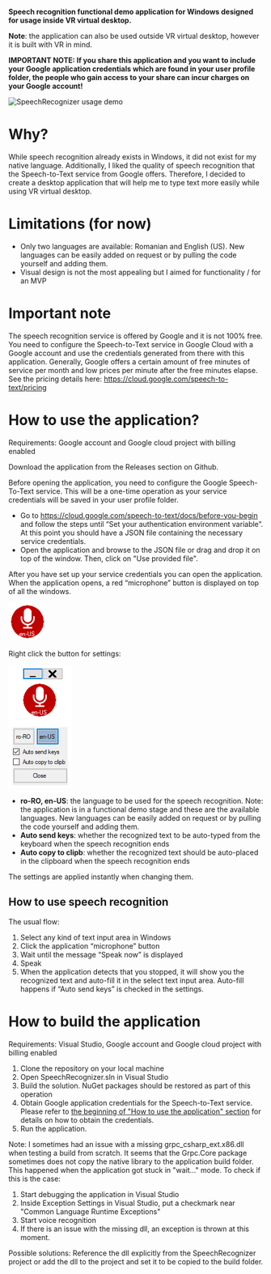 **Speech recognition functional demo application for Windows designed for usage inside VR virtual desktop.**

**Note**: the application can also be used outside VR virtual desktop, however it is built with VR in mind.

**IMPORTANT NOTE: If you share this application and you want to include your Google application credentials which are found in your user profile folder, the people who gain access to your share can incur charges on your Google account!**

![SpeechRecognizer usage demo](https://raw.githubusercontent.com/dan-mirescu/Static/main/SpeechRecognizer/SpeechRecognizer_usage_example.gif)

# Why?
While speech recognition already exists in Windows, it did not exist for my native language. Additionally, I liked the quality of speech recognition that the Speech-to-Text service from Google offers. Therefore, I decided to create a desktop application that will help me to type text more easily while using VR virtual desktop.

# Limitations (for now)
 - Only two languages are available: Romanian and English (US). New languages can be easily added on request or by pulling the code yourself and adding them.
- Visual design is not the most appealing but I aimed for functionality / for an MVP

# Important note
The speech recognition service is offered by Google and it is not 100% free. You need to configure the Speech-to-Text service in Google Cloud with a Google account and use the credentials generated from there with this application. Generally, Google offers a certain amount of free minutes of service per month and low prices per minute after the free minutes elapse. See the pricing details here: https://cloud.google.com/speech-to-text/pricing

# How to use the application?
Requirements: Google account and Google cloud project with billing enabled

Download the application from the Releases section on Github.

Before opening the application, you need to configure the Google Speech-To-Text service. This will be a one-time operation as your service credentials will be saved in your user profile folder.

- Go to https://cloud.google.com/speech-to-text/docs/before-you-begin and follow the steps until “Set your authentication environment variable”. At this point you should have a JSON file containing the necessary service credentials.
- Open the application and browse to the JSON file or drag and drop it on top of the window. Then, click on "Use provided file".

After you have set up your service credentials you can open the application.
When the application opens, a red “microphone” button is displayed on top of all the windows.

![SpeechRecognizer button](https://raw.githubusercontent.com/dan-mirescu/Static/main/SpeechRecognizer/SpeechRecognizer_button.png)

Right click the button for settings:

![SpeechRecognizer settings](https://raw.githubusercontent.com/dan-mirescu/Static/main/SpeechRecognizer/SpeechRecognizer_settings.png)

- **ro-RO, en-US**: the language to be used for the speech recognition. Note: the application is in a functional demo stage and these are the available languages. New languages can be easily added on request or by pulling the code yourself and adding them. 
- **Auto send keys**: whether the recognized text to be auto-typed from the keyboard when the speech recognition ends
- **Auto copy to clipb**: whether the recognized text should be auto-placed in the clipboard when the speech recognition ends

The settings are applied instantly when changing them.

## How to use speech recognition
The usual flow:

1.	Select any kind of text input area in Windows
2.	Click the application “microphone” button
3.	Wait until the message “Speak now” is displayed
4.	Speak
5.	When the application detects that you stopped, it will show you the recognized text and auto-fill it in the select text input area. Auto-fill happens if “Auto send keys” is checked in the settings.

# How to build the application
Requirements: Visual Studio, Google account and Google cloud project with billing enabled

1. Clone the repository on your local machine
2. Open SpeechRecognizer.sln in Visual Studio
3. Build the solution. NuGet packages should be restored as part of this operation
4. Obtain Google application credentials for the Speech-to-Text service. Please refer to [the beginning of "How to use the application" section](#how-to-use-the-application) for details on how to obtain the credentials.
5. Run the application.

Note: I sometimes had an issue with a missing grpc_csharp_ext.x86.dll when testing a build from scratch. It seems that the Grpc.Core package sometimes does not copy the native library to the application build folder. This happened when the application got stuck in "wait..." mode.
To check if this is the case:
1. Start debugging the application in Visual Studio
2. Inside Exception Settings in Visual Studio, put a checkmark near "Common Language Runtime Exceptions"
3. Start voice recognition
4. If there is an issue with the missing dll, an exception is thrown at this moment.

Possible solutions: Reference the dll explicitly from the SpeechRecognizer project or add the dll to the project and set it to be copied to the build folder.
